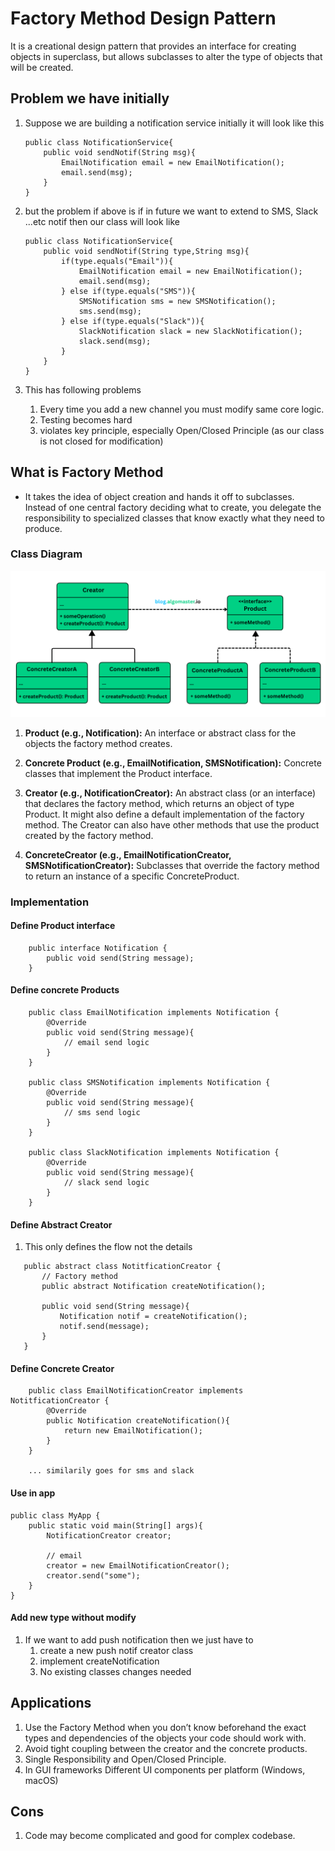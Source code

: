 # Factory Method Design Pattern

It is a creational design pattern that provides an interface for creating objects in superclass, but allows subclasses to alter the type of objects that will be created.

## Problem we have initially

1. Suppose we are building a notification service initially it will look like this

   ```
   public class NotificationService{
       public void sendNotif(String msg){
           EmailNotification email = new EmailNotification();
           email.send(msg);
       }
   }
   ```

2. but the problem if above is if in future we want to extend to SMS, Slack ...etc notif then our class will look like

   ```
   public class NotificationService{
       public void sendNotif(String type,String msg){
           if(type.equals("Email")){
               EmailNotification email = new EmailNotification();
               email.send(msg);
           } else if(type.equals("SMS")){
               SMSNotification sms = new SMSNotification();
               sms.send(msg);
           } else if(type.equals("Slack")){
               SlackNotification slack = new SlackNotification();
               slack.send(msg);
           }
       }
   }
   ```

3. This has following problems

   1. Every time you add a new channel you must modify same core logic.
   2. Testing becomes hard
   3. violates key principle, especially Open/Closed Principle (as our class is not closed for modification)

## What is Factory Method

- It takes the idea of object creation and hands it off to subclasses. Instead of one central factory deciding what to create, you delegate the responsibility to specialized classes that know exactly what they need to produce.

### Class Diagram

<p align="center">
    <img src="../images/factory.png"/>
</p>

1. **Product (e.g., Notification):** An interface or abstract class for the objects the factory method creates.

2. **Concrete Product (e.g., EmailNotification, SMSNotification):** Concrete classes that implement the Product interface.

3. **Creator (e.g., NotificationCreator):** An abstract class (or an interface) that declares the factory method, which returns an object of type Product. It might also define a default implementation of the factory method. The Creator can also have other methods that use the product created by the factory method.

4. **ConcreteCreator (e.g., EmailNotificationCreator, SMSNotificationCreator):** Subclasses that override the factory method to return an instance of a specific ConcreteProduct.

### Implementation

#### Define Product interface

```
    public interface Notification {
        public void send(String message);
    }
```

#### Define concrete Products

```
    public class EmailNotification implements Notification {
        @Override
        public void send(String message){
            // email send logic
        }
    }

    public class SMSNotification implements Notification {
        @Override
        public void send(String message){
            // sms send logic
        }
    }

    public class SlackNotification implements Notification {
        @Override
        public void send(String message){
            // slack send logic
        }
    }

```

#### Define Abstract Creator

1. This only defines the flow not the details

```
   public abstract class NotitficationCreator {
       // Factory method
       public abstract Notification createNotification();

       public void send(String message){
           Notification notif = createNotification();
           notif.send(message);
       }
   }

```

#### Define Concrete Creator

```
    public class EmailNotificationCreator implements NotitficationCreator {
        @Override
        public Notification createNotification(){
            return new EmailNotification();
        }
    }

    ... similarily goes for sms and slack

```

#### Use in app

```
public class MyApp {
    public static void main(String[] args){
        NotificationCreator creator;

        // email
        creator = new EmailNotificationCreator();
        creator.send("some");
    }
}
```

#### Add new type without modify

1. If we want to add push notification then we just have to
   1. create a new push notif creator class
   2. implement createNotification
   3. No existing classes changes needed

## Applications

1.  Use the Factory Method when you don’t know beforehand the exact types and dependencies of the objects your code should work with.
2.  Avoid tight coupling between the creator and the concrete products.
3.  Single Responsibility and Open/Closed Principle.
4.  In GUI frameworks Different UI components per platform (Windows, macOS)

## Cons

1. Code may become complicated and good for complex codebase.
